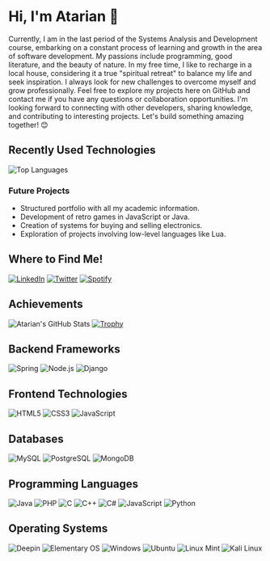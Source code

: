 # Hi, I'm Atarian 💓

Currently, I am in the last period of the Systems Analysis and Development course, embarking on a constant process of learning and growth in the area of software development. My passions include programming, good literature, and the beauty of nature. In my free time, I like to recharge in a local house, considering it a true "spiritual retreat" to balance my life and seek inspiration. I always look for new challenges to overcome myself and grow professionally. Feel free to explore my projects here on GitHub and contact me if you have any questions or collaboration opportunities. I'm looking forward to connecting with other developers, sharing knowledge, and contributing to interesting projects. Let's build something amazing together! 😊

## Recently Used Technologies

<div align="left">
  <img src="https://github-readme-stats.vercel.app/api/top-langs/?username=Atarian-ByVoid&hide_progress=true" alt="Top Languages">
</div>

### Future Projects

- Structured portfolio with all my academic information.
- Development of retro games in JavaScript or Java.
- Creation of systems for buying and selling electronics.
- Exploration of projects involving low-level languages like Lua.


## Where to Find Me!

[![LinkedIn](https://img.shields.io/badge/LinkedIn-0077B5?style=for-the-badge&logo=linkedin&logoColor=white)](https://www.linkedin.com/in/carlos-alberto-94255a21b/)
[![Twitter](https://img.shields.io/badge/Twitter-1DA1F2?style=for-the-badge&logo=twitter&logoColor=white)](https://twitter.com/atarian_by_void)
[![Spotify](https://img.shields.io/badge/Spotify-1ED760?style=for-the-badge&logo=spotify&logoColor=white)](https://open.spotify.com/user/21eho7qs7crypprua2r75fs5q)

## Achievements

![Atarian's GitHub Stats](https://github-readme-stats.vercel.app/api?username=Atarian-ByVoid&show_icons=true&theme=synthwave)
[![Trophy](https://github-profile-trophy.vercel.app/?username=Atarian-ByVoid&theme=onedark)](https://github.com/ryo-ma/github-profile-trophy)

## Backend Frameworks

![Spring](https://img.shields.io/badge/Spring-6DB33F?style=for-the-badge&logo=spring&logoColor=white)
![Node.js](https://img.shields.io/badge/Node.js-43853D?style=for-the-badge&logo=node.js&logoColor=white)
![Django](https://img.shields.io/badge/Django-092E20?style=for-the-badge&logo=django&logoColor=white)

## Frontend Technologies

![HTML5](https://img.shields.io/badge/HTML5-E34F26?style=for-the-badge&logo=html5&logoColor=white)
![CSS3](https://img.shields.io/badge/CSS3-1572B6?style=for-the-badge&logo=css3&logoColor=white)
![JavaScript](https://img.shields.io/badge/JavaScript-F7DF1E?style=for-the-badge&logo=javascript&logoColor=black)

## Databases

![MySQL](https://img.shields.io/badge/MySQL-00000F?style=for-the-badge&logo=mysql&logoColor=white)
![PostgreSQL](https://img.shields.io/badge/PostgreSQL-316192?style=for-the-badge&logo=postgresql&logoColor=white)
![MongoDB](https://img.shields.io/badge/MongoDB-4EA94B?style=for-the-badge&logo=mongodb&logoColor=white)

## Programming Languages

![Java](https://img.shields.io/badge/Java-ED8B00?style=for-the-badge&logo=openjdk&logoColor=white)
![PHP](https://img.shields.io/badge/PHP-777BB4?style=for-the-badge&logo=php&logoColor=white)
![C](https://img.shields.io/badge/C-00599C?style=for-the-badge&logo=c&logoColor=white)
![C++](https://img.shields.io/badge/C%2B%2B-00599C?style=for-the-badge&logo=c%2B%2B&logoColor=white)
![C#](https://img.shields.io/badge/C%23-239120?style=for-the-badge&logo=c-sharp&logoColor=white)
![JavaScript](https://img.shields.io/badge/JavaScript-323330?style=for-the-badge&logo=javascript&logoColor=F7DF1E)
![Python](https://img.shields.io/badge/Python-3776AB?style=for-the-badge&logo=python&logoColor=white)

## Operating Systems

![Deepin](https://img.shields.io/badge/Deepin-007CFF?style=for-the-badge&logo=deepin&logoColor=white)
![Elementary OS](https://img.shields.io/badge/Elementary%20OS-64BAFF?style=for-the-badge&logo=elementary&logoColor=white)
![Windows](https://img.shields.io/badge/Windows-0078D6?style=for-the-badge&logo=windows&logoColor=white)
![Ubuntu](https://img.shields.io/badge/Ubuntu-E95420?style=for-the-badge&logo=ubuntu&logoColor=white)
![Linux Mint](https://img.shields.io/badge/Linux_Mint-87CF3E?style=for-the-badge&logo=linux-mint&logoColor=white)
![Kali Linux](https://img.shields.io/badge/Kali_Linux-557C94?style=for-the-badge&logo=kali-linux&logoColor=white)

